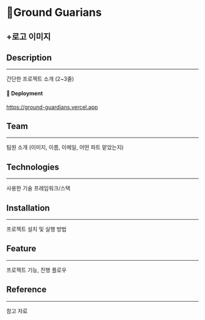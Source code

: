 # Ground Guarians
+로고 이미지
-----


## Description
-----
간단한 프로젝트 소개 (2~3줄)


#### 🔗 Deployment
https://ground-guardians.vercel.app


## Team
-----
팀원 소개 (이미지, 이름, 이메일, 어떤 파트 맡았는지)


## Technologies
-----
사용한 기술 프레임워크/스택


## Installation
-----
프로젝트 설치 및 실행 방법


## Feature
-----
프로젝트 기능, 진행 플로우



## Reference
-----
참고 자료
